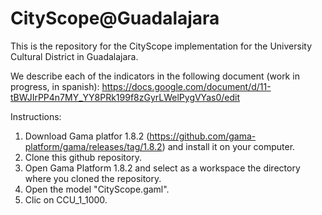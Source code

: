 # CityScope@Guadalajara

This is the repository for the CityScope implementation for the University Cultural District in Guadalajara.

We describe each of the indicators in the following document (work in progress, in spanish):
https://docs.google.com/document/d/11-tBWJIrPP4n7MY_YY8PRk199f8zGyrLWelPygVYas0/edit


Instructions:

1. Download Gama platfor 1.8.2 (https://github.com/gama-platform/gama/releases/tag/1.8.2) and install it on your computer.
2. Clone this github repository.
3. Open Gama Platform 1.8.2 and select as a workspace the directory where you cloned the repository.
4. Open the model "CityScope.gaml".
5. Clic on CCU_1_1000.
